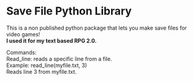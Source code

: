 # Save File Python Library
This is a non published python package that lets you make save files for video games!<br>
**I used it for my text based RPG 2.0.** <br>

Commands:<br>
Read_line: reads a specific line from a file.<br>
Example: read_line(myfile.txt, 3)<br>
Reads line 3 from myfile.txt.<br>
